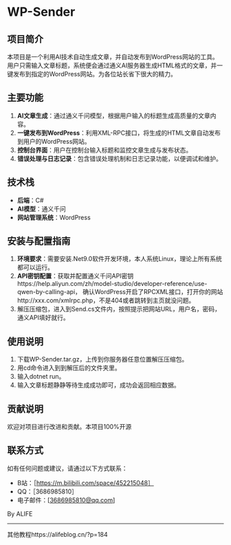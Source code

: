 # WP-Sender

## 项目简介

本项目是一个利用AI技术自动生成文章，并自动发布到WordPress网站的工具。用户只需输入文章标题，系统便会通过通义AI服务器生成HTML格式的文章，并一键发布到指定的WordPress网站。为各位站长省下很大的精力。

## 主要功能
1. **AI文章生成**：通过通义千问模型，根据用户输入的标题生成高质量的文章内容。
2. **一键发布到WordPress**：利用XML-RPC接口，将生成的HTML文章自动发布到用户的WordPress网站。
3. **控制台界面**：用户在控制台输入标题和监控文章生成与发布状态。
4. **错误处理与日志记录**：包含错误处理机制和日志记录功能，以便调试和维护。

## 技术栈
- **后端**：C#
- **AI模型**：通义千问
- **网站管理系统**：WordPress

## 安装与配置指南
1. **环境要求**：需要安装.Net9.0软件开发环境，本人系统Linux，理论上所有系统都可以运行。
2. **API密钥配置**：获取并配置通义千问API密钥https://help.aliyun.com/zh/model-studio/developer-reference/use-qwen-by-calling-api，
确认WordPress开启了RPCXML接口，打开你的网站http://xxx.com/xmlrpc.php，不是404或者跳转到主页就没问题。
4. 解压压缩包，进入到Send.cs文件内，按照提示把网站URL，用户名，密码，通义API填好就行。

## 使用说明
1. 下载WP-Sender.tar.gz，上传到你服务器任意位置解压压缩包。
2. 用cd命令进入到到解压后的文件夹里。
3. 输入dotnet run。
4. 输入文章标题静静等待生成成功即可，成功会返回相应数据。

## 贡献说明
欢迎对项目进行改进和贡献。本项目100%开源


## 联系方式
如有任何问题或建议，请通过以下方式联系：
- B站：［https://m.bilibili.com/space/452215048］
- QQ：［3686985810］
- 电子邮件：[3686985810@qq.com]

By ALIFE

---
其他教程https://alifeblog.cn/?p=184
